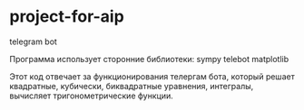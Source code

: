 # project-for-aip
telegram bot

Программа использует сторонние библиотеки:
    sympy
    telebot
    matplotlib

Этот код отвечает за функционирования телергам бота, который решает квадратные, кубически, биквадратные уравнения, интегралы, вычисляет тригонометрические функции.
